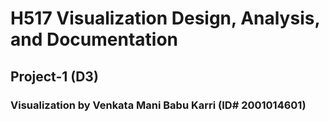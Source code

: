 # H517 Visualization Design, Analysis, and Documentation
## Project-1 (D3)
### Visualization by Venkata Mani Babu Karri (ID# 2001014601)
